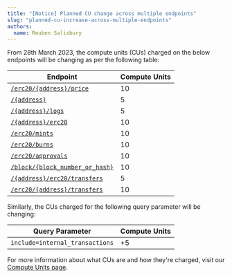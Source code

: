 ```yaml
---
title: "[Notice] Planned CU change across multiple endpoints"
slug: "planned-cu-increase-across-multiple-endpoints"
authors:
  name: Reuben Salisbury
---
```


From 28th March 2023, the compute units (CUs) charged on the below endpoints will be changing as per the following table:

| Endpoint                                                                     | Compute Units |
| ---------------------------------------------------------------------------- | ------------- |
| [`/erc20/{address}/price`](/web3-data-api/evm/reference/get-token-price)     | 10            |
| [`/{address}`](/web3-data-api/evm/reference/get-wallet-transactions)         | 5             |
| [`/{address}/logs`](/web3-data-api/evm/reference/get-contract-logs)          | 5             |
| [`/{address}/erc20`](/web3-data-api/evm/reference/get-wallet-token-balances) | 10            |
| [`/erc20/mints`](/web3-data-api/evm/reference/get-erc20-mints)               | 10            |
| [`/erc20/burns`](/web3-data-api/evm/reference/get-erc20-burns)               | 10            |
| [`/erc20/approvals`](/web3-data-api/evm/reference/get-erc20-approvals)       | 10            |
| [`/block/{block_number_or_hash}`](/web3-data-api/evm/reference/get-block)    | 10            |
| [`/{address}/erc20/transfers`](/web3-data-api/evm/reference/get-wallet-token-transfers)    | 5            |
| [`/erc20/{address}/transfers`](/web3-data-api/evm/reference/get-token-transfers)    | 10            |

Similarly, the CUs charged for the following query parameter will be changing:

| Query Parameter                 | Compute Units |
| ------------------------------- | ------------- |
| `include=internal_transactions` | +5            |

For more information about what CUs are and how they're charged, visit our [Compute Units page](/web3-data-api/evm/reference/compute-units-cu).
